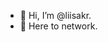 - 👋 Hi, I’m @liisakr.
- 💬 Here to network.

<!---
liisakr/liisakr is a ✨ special ✨ repository because its `README.md` (this file) appears on your GitHub profile.
You can click the Preview link to take a look at your changes.
--->
